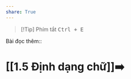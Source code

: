 ```yaml
---
share: True
---
```

> [!Tip] Phím tắt
> <kbd>Ctrl + E</kbd>

Bài đọc thêm:: 

# [[1.5 Định dạng chữ]]➡️
